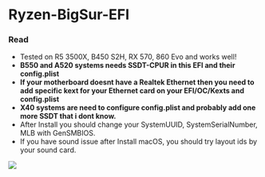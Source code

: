 # Ryzen-BigSur-EFI

### Read

- Tested on R5 3500X, B450 S2H, RX 570, 860 Evo and works well!
- **B550 and A520 systems needs SSDT-CPUR in this EFI and their config.plist**
- **If your motherboard doesnt have a Realtek Ethernet then you need to add specific kext for your Ethernet card on your EFI/OC/Kexts and config.plist**
- **X40 systems are need to configure config.plist and probably add one more SSDT that i dont know.**
- After Install you should change your SystemUUID, SystemSerialNumber, MLB with GenSMBIOS.
- If you have sound issue after Install macOS, you should try layout ids by your sound card.

![](https://www.technopat.net/sosyal/eklenti/ryzen-5-3500x-bigsur-png.994457/)

